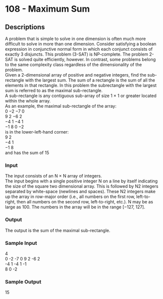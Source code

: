 # 108 - Maximum Sum

## Descriptions

A problem that is simple to solve in one dimension is often much more difficult to solve in more than one dimension. Consider satisfying a boolean expression in conjunctive normal form in which each conjunct consists of exactly 3 disjuncts. This problem (3-SAT) is NP-complete. The problem 2-SAT is solved quite efficiently, however. In contrast, some problems belong to the same complexity class regardless of the dimensionality of the problem.  
Given a 2-dimensional array of positive and negative integers, find the sub-rectangle with the largest sum. The sum of a rectangle is the sum of all the elements in that rectangle. In this problem the subrectangle with the largest sum is referred to as the maximal sub-rectangle.  
A sub-rectangle is any contiguous sub-array of size 1 × 1 or greater located within the whole array.  
As an example, the maximal sub-rectangle of the array:  
 0 −2 −7  0  
 9  2 −6  2  
−4  1 −4  1  
−1  8  0 −2  
is in the lower-left-hand corner:  
9 2  
−4 1  
−1 8  
and has the sum of 15  

### Input
The input consists of an N × N array of integers.  
The input begins with a single positive integer N on a line by itself indicating the size of the square
two dimensional array. This is followed by N2 integers separated by white-space (newlines and spaces). These N2 integers make up the array in row-major order (i.e., all numbers on the first row, left-to-right,
then all numbers on the second row, left-to-right, etc.). N may be as large as 100. The numbers in the
array will be in the range [−127, 127].
### Output
The output is the sum of the maximal sub-rectangle.
### Sample Input
4  
0 -2 -7 0 9 2 -6 2  
-4 1 -4 1 -1  
8 0 -2  
### Sample Output
15  